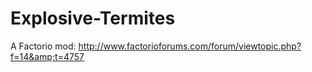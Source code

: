 # Explosive-Termites
A Factorio mod: http://www.factorioforums.com/forum/viewtopic.php?f=14&amp;t=4757
